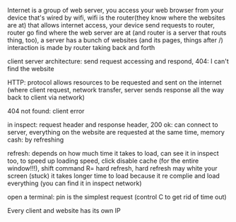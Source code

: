 Internet is a group of web server, you access your web browser from your device that's wired by wifi, wifi is the router(they know where the websites are at) that allows internet access, your device send requests to router, router go find where the web server are at (and router is a server that routs thing, too), a server has a bunch of websites (and its pages, things after /) interaction is made by router taking back and forth

client server architecture: send request accessing and respond, 404: I can't find the website

HTTP: protocol allows resources to be requested and sent on the internet (where client request, network transfer, server sends response all the way back to client via network)

404 not found: client error

in inspect: request header and response header, 200 ok: can connect to server, everything on the website are requested at the same time, memory cash: by refreshing

refresh: depends on how much time it takes to load, can see it in inspect too, to speed up loading speed, click disable cache (for the entire window!!!), shift command R= hard refresh, hard refresh may white your screen (stuck) it takes longer time to load because it re complie and load everything (you can find it in inspect network)

open a terminal: pin is the simplest request (control C to get rid of time out)

Every client and website has its own IP
